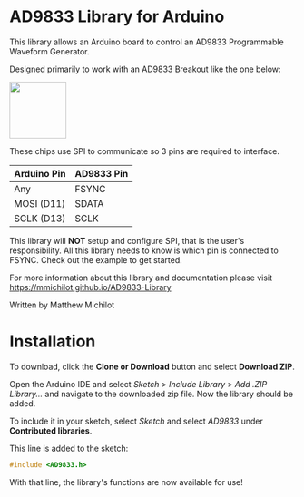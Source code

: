 # AD9833 Library for Arduino

This library allows an Arduino board to control an AD9833 Programmable Waveform Generator.

Designed primarily to work with an AD9833 Breakout like the one below:

<img src="https://abra-electronics.com/images/detailed/143/MOD-AD9833-_3_.jpg" width="100" height="100">

These chips use SPI to communicate so 3 pins are required to interface.

| Arduino Pin | AD9833 Pin |
| ----------- | ---------- |
| Any         |   FSYNC    |
| MOSI (D11)  |   SDATA    |
| SCLK (D13)  |   SCLK     |

This library will **NOT** setup and configure SPI, that is the user's responsibility. All this library needs to know is which pin is connected to FSYNC. Check out the example to get started.

For more information about this library and documentation please visit
https://mmichilot.github.io/AD9833-Library

Written by Matthew Michilot

# Installation

To download, click the **Clone or Download** button and select **Download ZIP**.

Open the Arduino IDE and select *Sketch* > *Include Library* > *Add .ZIP Library...* and navigate to the downloaded zip file. Now the library should be added.

To include it in your sketch, select *Sketch* and select *AD9833* under **Contributed libraries**.

This line is added to the sketch:
```c
#include <AD9833.h>
```
With that line, the library's functions are now available for use!
